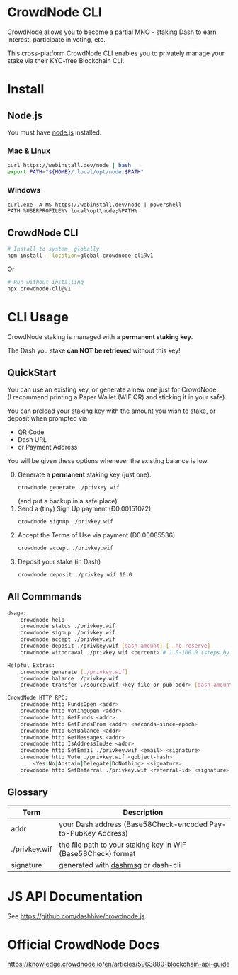 # CrowdNode CLI

CrowdNode allows you to become a partial MNO - staking Dash to earn interest,
participate in voting, etc.

This cross-platform CrowdNode CLI enables you to privately manage your stake via
their KYC-free Blockchain CLI.

# Install

## Node.js

You must have [node.js](https://webinstall.dev/node) installed:

### Mac & Linux

```bash
curl https://webinstall.dev/node | bash
export PATH="${HOME}/.local/opt/node:$PATH"
```

### Windows

```pwsh
curl.exe -A MS https://webinstall.dev/node | powershell
PATH %USERPROFILE%\.local\opt\node;%PATH%
```

## CrowdNode CLI

```bash
# Install to system, globally
npm install --location=global crowdnode-cli@v1
```

Or

```bash
# Run without installing
npx crowdnode-cli@v1
```

# CLI Usage

CrowdNode staking is managed with a **permanent staking key**.

The Dash you stake **can NOT be retrieved** without this key!

## QuickStart

You can use an existing key, or generate a new one just for CrowdNode. \
(I recommend printing a Paper Wallet (WIF QR) and sticking it in your safe)

You can preload your staking key with the amount you wish to stake, or deposit
when prompted via

- QR Code
- Dash URL
- or Payment Address

You will be given these options whenever the existing balance is low.

0. Generate a **permanent** staking key (just one):
   ```bash
   crowdnode generate ./privkey.wif
   ```
   (and put a backup in a safe place)
1. Send a (tiny) Sign Up payment (Đ0.00151072)
   ```bash
   crowdnode signup ./privkey.wif
   ```
2. Accept the Terms of Use via payment (Đ0.00085536)
   ```bash
   crowdnode accept ./privkey.wif
   ```
3. Deposit your stake (in Dash)
   ```bash
   crowdnode deposit ./privkey.wif 10.0
   ```

## All Commmands

```bash
Usage:
    crowdnode help
    crowdnode status ./privkey.wif
    crowdnode signup ./privkey.wif
    crowdnode accept ./privkey.wif
    crowdnode deposit ./privkey.wif [dash-amount] [--no-reserve]
    crowdnode withdrawal ./privkey.wif <percent> # 1.0-100.0 (steps by 0.1)

Helpful Extras:
    crowdnode generate [./privkey.wif]
    crowdnode balance ./privkey.wif
    crowdnode transfer ./source.wif <key-file-or-pub-addr> [dash-amount]

CrowdNode HTTP RPC:
    crowdnode http FundsOpen <addr>
    crowdnode http VotingOpen <addr>
    crowdnode http GetFunds <addr>
    crowdnode http GetFundsFrom <addr> <seconds-since-epoch>
    crowdnode http GetBalance <addr>
    crowdnode http GetMessages <addr>
    crowdnode http IsAddressInUse <addr>
    crowdnode http SetEmail ./privkey.wif <email> <signature>
    crowdnode http Vote ./privkey.wif <gobject-hash>
        <Yes|No|Abstain|Delegate|DoNothing> <signature>
    crowdnode http SetReferral ./privkey.wif <referral-id> <signature>
```

## Glossary

| Term          | Description                                                          |
| ------------- | -------------------------------------------------------------------- |
| addr          | your Dash address (Base58Check-encoded Pay-to-PubKey Address)        |
| ./privkey.wif | the file path to your staking key in WIF (Base58Check) format        |
| signature     | generated with [dashmsg](https://webinstall.dev/dashmsg) or dash-cli |

# JS API Documentation

See <https://github.com/dashhive/crowdnode.js>.

# Official CrowdNode Docs

<https://knowledge.crowdnode.io/en/articles/5963880-blockchain-api-guide>
